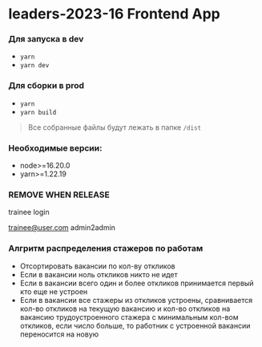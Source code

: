 # leaders-2023-16 Frontend App

### Для запуска в dev 
 - `yarn`
 - `yarn dev`
### Для сборки в prod 
 - `yarn` 
 - `yarn build` 
  > Все собранные файлы будут лежать в папке `/dist` 
### Необходимые версии:
- node>=16.20.0
- yarn>=1.22.19


### REMOVE WHEN RELEASE

trainee login

trainee@user.com
admin2admin


### Алгритм распределения стажеров по работам

- Отсортировать вакансии по кол-ву откликов
- Если в вакансии ноль откликов никто не идет
- Если в вакансии всего один и более откликов принимается первый кто еще не устроен
- Если в вакансии все стажеры из откликов устроены, сравнивается кол-во откликов на текущую вакансию
и кол-во откликов на вакансию трудоустроенного стажера с минимальным кол-вом откликов, если число больше, то работник с устроенной
вакансии переносится на новую

